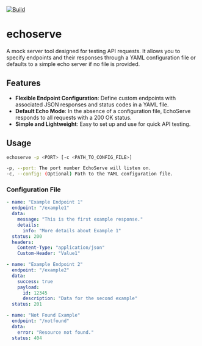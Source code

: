 [![Build](https://github.com/ztroop/echoserve/actions/workflows/build.yml/badge.svg?branch=main)](https://github.com/ztroop/echoserve/actions/workflows/build.yml)

# echoserve

A mock server tool designed for testing API requests. It allows you to specify endpoints and their responses through a YAML configuration file or defaults to a simple echo server if no file is provided.

## Features

- **Flexible Endpoint Configuration**: Define custom endpoints with associated JSON responses and status codes in a YAML file.
- **Default Echo Mode**: In the absence of a configuration file, EchoServe responds to all requests with a 200 OK status.
- **Simple and Lightweight**: Easy to set up and use for quick API testing.

## Usage

```sh
echoserve -p <PORT> [-c <PATH_TO_CONFIG_FILE>]

-p, --port: The port number EchoServe will listen on.
-c, --config: (Optional) Path to the YAML configuration file.
```

### Configuration File

```yaml
- name: "Example Endpoint 1"
  endpoint: "/example1"
  data:
    message: "This is the first example response."
    details:
      info: "More details about Example 1"
  status: 200
  headers:
    Content-Type: "application/json"
    Custom-Header: "Value1"

- name: "Example Endpoint 2"
  endpoint: "/example2"
  data:
    success: true
    payload:
      id: 12345
      description: "Data for the second example"
  status: 201

- name: "Not Found Example"
  endpoint: "/notfound"
  data:
    error: "Resource not found."
  status: 404
```
